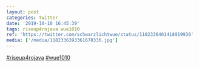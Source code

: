 ```yaml
---
layout: post
categories: twitter
date: '2019-10-10 16:45:39'
tags: riseup4rojava wue1010
ref: 'https://twitter.com/schwarzlichtwue/status/1182336401418919936'
media: ['/media/1182336393361678336.jpg']
---
```

[#riseup4rojava](/t/riseup4rojava) [#wue1010](/t/wue1010) 